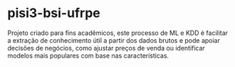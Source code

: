 # pisi3-bsi-ufrpe
Projeto criado para fins acadêmicos, este processo de ML e KDD é facilitar a extração de conhecimento útil a partir dos dados brutos e pode apoiar decisões de negócios, como ajustar preços de venda ou identificar modelos mais populares com base nas características.
